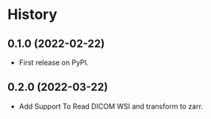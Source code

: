 # History

## 0.1.0 (2022-02-22)

- First release on PyPI.

## 0.2.0 (2022-03-22)

- Add Support To Read DICOM WSI and transform to zarr.
